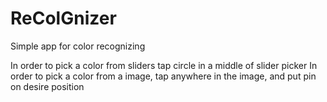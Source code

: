 # ReColGnizer
Simple app for color recognizing

In order to pick a color from sliders tap circle in a middle of slider picker
In order to pick a color from a image, tap anywhere in the image, and put pin on desire position
